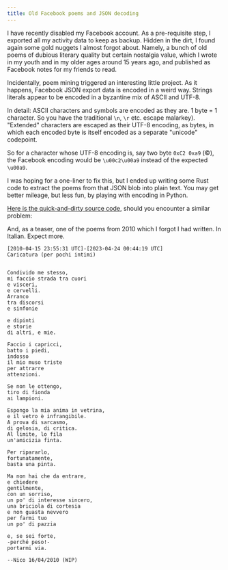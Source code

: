 ```yaml
---
title: Old Facebook poems and JSON decoding
---
```


I have recently disabled my Facebook account. As a pre-requisite step, I exported all my activity data to keep as
backup. Hidden in the dirt, I found again some gold nuggets I almost forgot about. Namely, a bunch of old poems of
dubious literary quality but certain nostalgia value, which I wrote in my youth and in my older ages around 15 years
ago, and published as Facebook notes for my friends to read.

Incidentally, poem mining triggered an interesting little project. As it happens, Facebook JSON export data is encoded
in a weird way. Strings literals appear to be encoded in a byzantine mix of ASCII and UTF-8.

In detail: ASCII characters and symbols are encoded as they are. 1 byte = 1 character. So you have the traditional `\n`,
`\r` etc. escape malarkey). "Extended" characters are escaped as their UTF-8 encoding, as bytes, in which each encoded
byte is itself encoded as a separate "unicode" codepoint.

So for a character whose UTF-8 encoding is, say two byte `0xC2 0xa9` (&copy;), the Facebook encoding would be
`\u00c2\u00a9` instead of the expected `\u00a9`.

I was hoping for a one-liner to fix this, but I ended up writing some Rust code to extract the poems from that JSON blob
into plain text. You may get better mileage, but less fun, by playing with encoding in Python.

[Here is the quick-and-dirty source code](https://github.com/itadinanta/facebook-archive-reader), should you encounter a similar problem:

And, as a teaser, one of the poems from 2010 which I forgot I had written. In Italian. Expect more.

```
[2010-04-15 23:55:31 UTC]-[2023-04-24 00:44:19 UTC]
Caricatura (per pochi intimi)


Condivido me stesso,
mi faccio strada tra cuori
e visceri,
e cervelli.
Arranco
tra discorsi
e sinfonie

e dipinti
e storie
di altri, e mie.

Faccio i capricci,
batto i piedi,
indosso
il mio muso triste
per attrarre
attenzioni.

Se non le ottengo,
tiro di fionda
ai lampioni.

Espongo la mia anima in vetrina,
e il vetro è infrangibile.
A prova di sarcasmo,
di gelosia, di critica.
Al limite, lo fila
un'amicizia finta.

Per ripararlo,
fortunatamente,
basta una pinta.

Ma non hai che da entrare,
e chiedere
gentilmente,
con un sorriso,
un po' di interesse sincero,
una briciola di cortesia
e non guasta nevvero
per farmi tuo
un po' di pazzia

e, se sei forte,
-perché peso!-
portarmi via.

--Nico 16/04/2010 (WIP)
```
